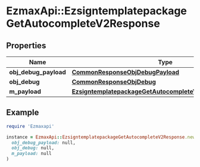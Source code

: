 # EzmaxApi::EzsigntemplatepackageGetAutocompleteV2Response

## Properties

| Name | Type | Description | Notes |
| ---- | ---- | ----------- | ----- |
| **obj_debug_payload** | [**CommonResponseObjDebugPayload**](CommonResponseObjDebugPayload.md) |  |  |
| **obj_debug** | [**CommonResponseObjDebug**](CommonResponseObjDebug.md) |  | [optional] |
| **m_payload** | [**EzsigntemplatepackageGetAutocompleteV2ResponseMPayload**](EzsigntemplatepackageGetAutocompleteV2ResponseMPayload.md) |  |  |

## Example

```ruby
require 'Ezmaxapi'

instance = EzmaxApi::EzsigntemplatepackageGetAutocompleteV2Response.new(
  obj_debug_payload: null,
  obj_debug: null,
  m_payload: null
)
```

